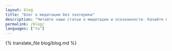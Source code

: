 ```yaml
---
layout: blog
title: "Блог о медитации без эзотерики"
description: "Читайте наши статьи о медитации и осознанности. Качайте приложение Практика и медитируйте вместе с нами."
permalink: /blog/
languages: ["ru"]
---
```


{% translate_file blog/blog.md %}